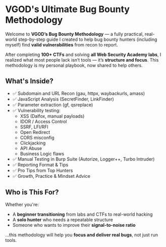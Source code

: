 #  VGOD's Ultimate Bug Bounty Methodology

Welcome to **VGOD’s Bug Bounty Methodology** — a fully practical, real-world step-by-step guide I created to help bug bounty hunters (including myself) find **valid vulnerabilities** from recon to report.

After completing **100+ CTFs** and solving **all Web Security Academy labs**, I realized what most people lack isn’t tools — it’s **structure and focus**. This methodology is my personal playbook, now shared to help others.

##  What's Inside?

- ✅ Subdomain and URL Recon (gau, httpx, waybackurls, amass)
- ✅ JavaScript Analysis (SecretFinder, LinkFinder)
- ✅ Parameter extraction (gf, qsreplace)
- ✅ Vulnerability testing:
  - XSS (Dalfox, manual payloads)
  - IDOR / Access Control
  - SSRF, LFI/RFI
  - Open Redirect
  - CORS misconfig
  - Clickjacking
  - API Abuse
  - Business Logic flaws
- ✅ Manual Testing in Burp Suite (Autorize, Logger++, Turbo Intruder)
- ✅ Reporting Format & Tips
- ✅ Pro Tips from Top Hunters
- ✅ Growth, Practice & Mindset Advice



##  Who is This For?

Whether you're:
- A **beginner transitioning** from labs and CTFs to real-world hacking
- A **solo hunter** who needs a repeatable structure
- Someone who wants to improve their **signal-to-noise ratio**

...this methodology will help you **focus and deliver real bugs**, not just run tools.
